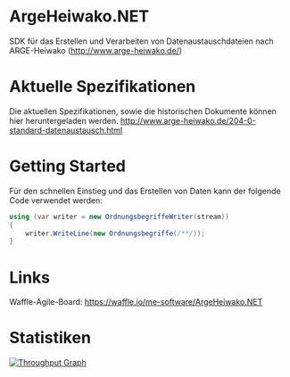 # ArgeHeiwako.NET
SDK für das Erstellen und Verarbeiten von Datenaustauschdateien nach ARGE-Heiwako (http://www.arge-heiwako.de/)

# Aktuelle Spezifikationen
Die aktuellen Spezifikationen, sowie die historischen Dokumente können hier heruntergeladen werden.
http://www.arge-heiwako.de/204-0-standard-datenaustausch.html

# Getting Started
Für den schnellen Einstieg und das Erstellen von Daten kann der folgende Code verwendet werden:

```csharp
using (var writer = new OrdnungsbegriffeWriter(stream)) 
{
    writer.WriteLine(new Ordnungsbegriffe(/**/));
}
```

# Links
Waffle-Agile-Board: https://waffle.io/me-software/ArgeHeiwako.NET

# Statistiken
[![Throughput Graph](https://graphs.waffle.io/me-software/ArgeHeiwako.NET/throughput.svg)](https://waffle.io/me-software/ArgeHeiwako.NET/metrics)
